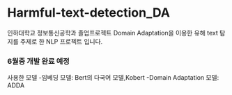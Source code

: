 # Harmful-text-detection_DA
인하대학교 정보통신공학과 졸업프로젝트
Domain Adaptation을 이용한 유해 text 탐지를 주제로 한 NLP 프로젝트 입니다.
<h3>6월중 개발 완료 예정</h3>
사용한 모델
-임베딩 모델: Bert의 다국어 모델,Kobert
-Domain Adaptation 모델: ADDA
